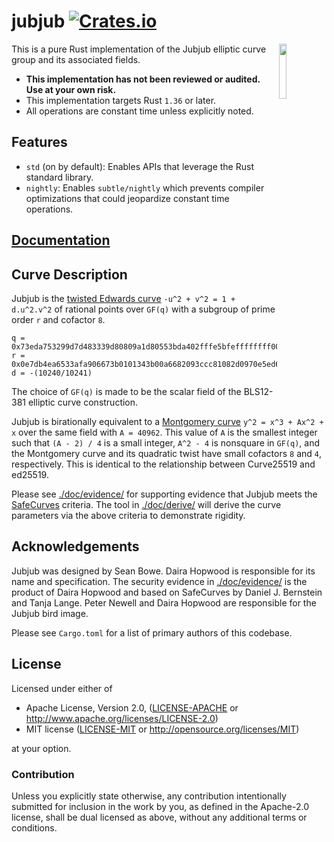 # jubjub [![Crates.io](https://img.shields.io/crates/v/jubjub.svg)](https://crates.io/crates/jubjub) #

<img
 width="15%"
 align="right"
 src="https://raw.githubusercontent.com/zcash/zips/master/protocol/jubjub.png"/>

This is a pure Rust implementation of the Jubjub elliptic curve group and its associated fields.

* **This implementation has not been reviewed or audited. Use at your own risk.**
* This implementation targets Rust `1.36` or later.
* All operations are constant time unless explicitly noted.

## Features

* `std` (on by default): Enables APIs that leverage the Rust standard library.
* `nightly`: Enables `subtle/nightly` which prevents compiler optimizations that could jeopardize constant time operations.

## [Documentation](https://docs.rs/jubjub)

## Curve Description

Jubjub is the [twisted Edwards curve](https://en.wikipedia.org/wiki/Twisted_Edwards_curve) `-u^2 + v^2 = 1 + d.u^2.v^2` of rational points over `GF(q)` with a subgroup of prime order `r` and cofactor `8`.

```
q = 0x73eda753299d7d483339d80809a1d80553bda402fffe5bfeffffffff00000001
r = 0x0e7db4ea6533afa906673b0101343b00a6682093ccc81082d0970e5ed6f72cb7
d = -(10240/10241)
```

The choice of `GF(q)` is made to be the scalar field of the BLS12-381 elliptic curve construction.

Jubjub is birationally equivalent to a [Montgomery curve](https://en.wikipedia.org/wiki/Montgomery_curve) `y^2 = x^3 + Ax^2 + x` over the same field with `A = 40962`. This value of `A` is the smallest integer such that `(A - 2) / 4` is a small integer, `A^2 - 4` is nonsquare in `GF(q)`, and the Montgomery curve and its quadratic twist have small cofactors `8` and `4`, respectively. This is identical to the relationship between Curve25519 and ed25519.

Please see [./doc/evidence/](./doc/evidence/) for supporting evidence that Jubjub meets the [SafeCurves](https://safecurves.cr.yp.to/index.html) criteria. The tool in [./doc/derive/](./doc/derive/) will derive the curve parameters via the above criteria to demonstrate rigidity.

## Acknowledgements

Jubjub was designed by Sean Bowe. Daira Hopwood is responsible for its name and specification. The security evidence in [./doc/evidence/](./doc/evidence/) is the product of Daira Hopwood and based on SafeCurves by Daniel J. Bernstein and Tanja Lange. Peter Newell and Daira Hopwood are responsible for the Jubjub bird image.

Please see `Cargo.toml` for a list of primary authors of this codebase.

## License

Licensed under either of

 * Apache License, Version 2.0, ([LICENSE-APACHE](LICENSE-APACHE) or http://www.apache.org/licenses/LICENSE-2.0)
 * MIT license ([LICENSE-MIT](LICENSE-MIT) or http://opensource.org/licenses/MIT)

at your option.

### Contribution

Unless you explicitly state otherwise, any contribution intentionally
submitted for inclusion in the work by you, as defined in the Apache-2.0
license, shall be dual licensed as above, without any additional terms or
conditions.
